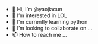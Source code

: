 - 👋 Hi, I’m @yaojiacun
- 👀 I’m interested in LOL
- 🌱 I’m currently learning python
- 💞️ I’m looking to collaborate on ...
- 📫 How to reach me ...

<!---
yaojiacun/yaojiacun is a ✨ special ✨ repository because its `README.md` (this file) appears on your GitHub profile.
You can click the Preview link to take a look at your changes.
--->
